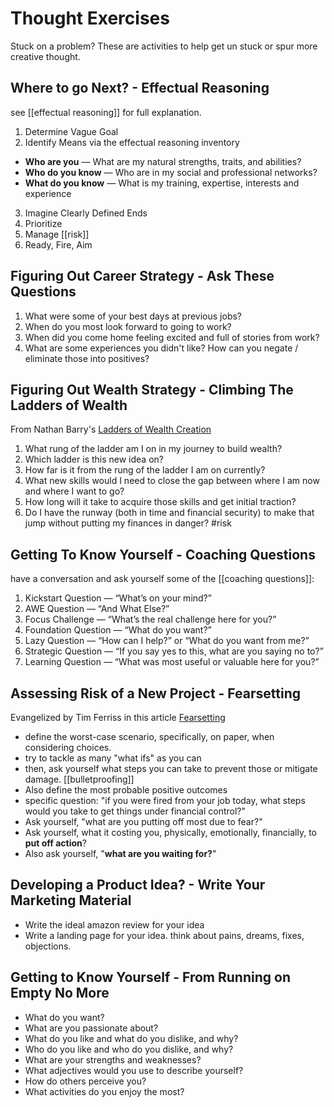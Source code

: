 # Thought Exercises

Stuck on a problem? These are activities to help get un stuck or spur more creative thought. 

## Where to go Next? - Effectual Reasoning

see [[effectual reasoning]] for full explanation. 

1. Determine Vague Goal
2. Identify Means via the effectual reasoning inventory
  - **Who are you** — What are my natural strengths, traits, and abilities?
  - **Who do you know** — Who are in my social and professional networks? 
  - **What do you know** — What is my training, expertise, interests and experience 
3. Imagine Clearly Defined Ends
4. Prioritize
5. Manage [[risk]]
6. Ready, Fire, Aim

## Figuring Out Career Strategy - Ask These Questions

1. What were some of your best days at previous jobs? 
1. When do you most look forward to going to work?
1. When did you come home feeling excited and full of stories from work?
1. What are some experiences you didn't like? How can you negate / eliminate those into positives?

## Figuring Out Wealth Strategy - Climbing The Ladders of Wealth

From Nathan Barry's [Ladders of Wealth Creation](https://nathanbarry.com/wealth-creation/)

1. What rung of the ladder am I on in my journey to build wealth?
2. Which ladder is this new idea on?
3. How far is it from the rung of the ladder I am on currently? 
4. What new skills would I need to close the gap between where I am now and where I want to go? 
5. How long will it take to acquire those skills and get initial traction? 
6. Do I have the runway (both in time and financial security) to make that jump without putting my finances in danger? #risk

## Getting To Know Yourself - Coaching Questions

have a conversation and ask yourself some of the [[coaching questions]]: 

1. Kickstart Question — “What’s on your mind?”
2. AWE Question — “And What Else?”
3. Focus Challenge — “What’s the real challenge here for you?”
4. Foundation Question — “What do you want?”
5. Lazy Question — “How can I help?” or “What do you want from me?”
6. Strategic Question — “If you say yes to this, what are you saying no to?”
7. Learning Question — “What was most useful or valuable here for you?”

## Assessing Risk of a New Project - Fearsetting

Evangelized by Tim Ferriss in this article [Fearsetting](https://tim.blog/2017/05/15/fear-setting/)

- define the worst-case scenario, specifically, on paper, when considering choices. 
- try to tackle as many "what ifs" as you can
- then, ask yourself what steps you can take to prevent those or mitigate damage. [[bulletproofing]]
- Also define the most probable positive outcomes
- specific question: "if you were fired from your job today, what steps would you take to get things under financial control?"
- Ask yourself, "what are you putting off most due to fear?" 
- Ask yourself, what it costing you, physically, emotionally, financially, to **put off action**? 
- Also ask yourself, "**what are you waiting for?**"

## Developing a Product Idea? - Write Your Marketing Material
- Write the ideal amazon review for your idea
- Write a landing page for your idea. think about pains, dreams, fixes, objections.

## Getting to Know Yourself - From Running on Empty No More
- What do you want? 
- What are you passionate about? 
- What do you like and what do you dislike, and why? 
- Who do you like and who do you dislike, and why? 
- What are your strengths and weaknesses? 
- What adjectives would you use to describe yourself? 
- How do others perceive you? 
- What activities do you enjoy the most?


